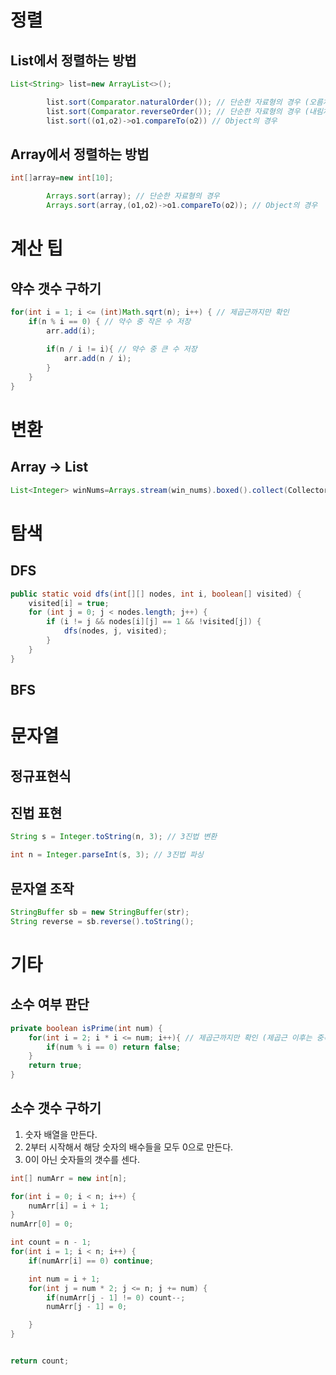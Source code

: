 # 정렬

## List에서 정렬하는 방법

```java
List<String> list=new ArrayList<>();

        list.sort(Comparator.naturalOrder()); // 단순한 자료형의 경우 (오름차순)
        list.sort(Comparator.reverseOrder()); // 단순한 자료형의 경우 (내림차순)
        list.sort((o1,o2)->o1.compareTo(o2)) // Object의 경우
```

## Array에서 정렬하는 방법

```java
int[]array=new int[10];

        Arrays.sort(array); // 단순한 자료형의 경우
        Arrays.sort(array,(o1,o2)->o1.compareTo(o2)); // Object의 경우
```

# 계산 팁

## 약수 갯수 구하기

```java
for(int i = 1; i <= (int)Math.sqrt(n); i++) { // 제곱근까지만 확인
    if(n % i == 0) { // 약수 중 작은 수 저장
        arr.add(i);
    
        if(n / i != i){ // 약수 중 큰 수 저장
            arr.add(n / i);
        }
    }
}
```

# 변환

## Array -> List

```java
List<Integer> winNums=Arrays.stream(win_nums).boxed().collect(Collectors.toList());
```

# 탐색

## DFS

```java
public static void dfs(int[][] nodes, int i, boolean[] visited) {
    visited[i] = true;
    for (int j = 0; j < nodes.length; j++) {
        if (i != j && nodes[i][j] == 1 && !visited[j]) {
            dfs(nodes, j, visited);
        }
    }
}
```

## BFS



# 문자열

## 정규표현식

## 진법 표현

```java
String s = Integer.toString(n, 3); // 3진법 변환

int n = Integer.parseInt(s, 3); // 3진법 파싱
```

## 문자열 조작
```java
StringBuffer sb = new StringBuffer(str);
String reverse = sb.reverse().toString(); 
```


# 기타

## 소수 여부 판단
    
```java
private boolean isPrime(int num) {
    for(int i = 2; i * i <= num; i++){ // 제곱근까지만 확인 (제곱근 이후는 중복)
        if(num % i == 0) return false;
    }
    return true;
}
```

## 소수 갯수 구하기

1. 숫자 배열을 만든다.
2. 2부터 시작해서 해당 숫자의 배수들을 모두 0으로 만든다.
3. 0이 아닌 숫자들의 갯수를 센다.

```java
int[] numArr = new int[n];

for(int i = 0; i < n; i++) {
    numArr[i] = i + 1;
}
numArr[0] = 0;

int count = n - 1;
for(int i = 1; i < n; i++) {
    if(numArr[i] == 0) continue;

    int num = i + 1;
    for(int j = num * 2; j <= n; j += num) {
        if(numArr[j - 1] != 0) count--;
        numArr[j - 1] = 0;

    }
}


return count;
```